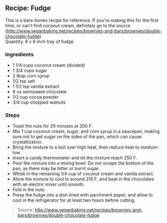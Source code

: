 ## Recipe: Fudge
This is a bare-bones recipe for reference. If you're making this for the first time, or can't find coconut cream, definitely go to the source (http://www.veganbaking.net/recipes/brownies-and-bars/brownies/double-chocolate-fudge)  
Quantity: 8 x 8 inch tray of fudge  

### Ingredients
 - 1 1/4 cups coconut cream (divided)
 - 1 3/4 cups sugar
 - 2 tbsp corn syrup
 - 1/2 tsp salt
 - 1 1/2 tsp vanilla extract
 - 8 oz semisweet chocolate
 - 1/2 cup cocoa powder
 - 3/4 cup chopped walnuts

### Steps
 - Toast the nuts for 20 minutes at 300 F.
 - Mix 1 cup coconut cream, sugar, and corn syrup in a saucepan, making sure not to get sugar on the sides of the pan, which can cause crystallization.
 - Bring the mixture to a boil over high heat, then reduce heat to medium-low.
 - Insert a candy thermometer and let the mixture reach 250 F.
 - Pour the mixture into a mixing bowl. Do not scrape the bottom of the pan, as there may be bitter or burnt sugar.
 - Whisk in the remaining 1/4 cup of coconut cream and vanilla extract.
 - Allow the mixture to cool to around 210 F, and beat in the chocolates with an electric mixer until smooth.
 - Fold in the nuts.
 - Press the fudge into a dish lined with parchment paper, and allow to cool in the refrigerator for at least two hours before cutting.

> Source: http://www.veganbaking.net/recipes/brownies-and-bars/brownies/double-chocolate-fudge

